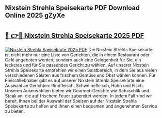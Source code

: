 ## Nixstein Strehla Speisekarte PDF Download Online 2025 gZyXe

# <h2><a href="http://gc7q48.nevu.top/?p=Nixstein+Strehla+Speisekarte">🔗 👉🔴 Nixstein Strehla Speisekarte 2025 PDF</a></h2>

[![Nixstein Strehla Speisekarte 2025 PDF](https://i.imgur.com/dBaPXMq.png)](http://gc7q48.nevu.top/?p=Nixstein+Strehla+Speisekarte)
Die Nixstein Strehla Speisekarte ist nicht mehr nur eine Liste von Gerichten, die in einem Restaurant oder Café angeboten werden, sondern auch eine Gelegenheit für Sie, ein leckeres und für Sie passendes Gericht zu wählen. Auf unserer Nixstein Strehla Speisekarte empfehlen wir einen Salatbereich, in dem Sie aus vielen verschiedenen Salaten aus frischem Gemüse und Obst wählen können. Für Fleischliebhaber gibt es auf unserer Nixstein Strehla Speisekarte eine Auswahl an Gerichten: Rindfleisch, Schweinefleisch, Huhn und Fisch. Unseren Auserwählten bieten wir Gourmet-Gerichte wie Schaschlik und Steak an, die auf frischem Feuer zubereitet werden. In jedem Fall sind wir bereit, Ihnen bei der Auswahl der Speisen auf der Nixstein Strehla Speisekarte zu helfen und Ihnen einen bequemen und angenehmen Service zu bieten.
